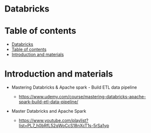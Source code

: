 # Databricks

# Table of contents

<!-- TOC -->

- [Databricks](#databricks)
- [Table of contents](#table-of-contents)
- [Introduction and materials](#introduction-and-materials)

<!-- /TOC -->
# Introduction and materials

- Mastering Databricks & Apache spark - Build ETL data pipeline
    - https://www.udemy.com/course/mastering-databricks-apache-spark-build-etl-data-pipeline/

- Master Databricks and Apache Spark
    - https://www.youtube.com/playlist?list=PL7_h0bRfL52qWoCcS18nXcT1s-5rSa1yp